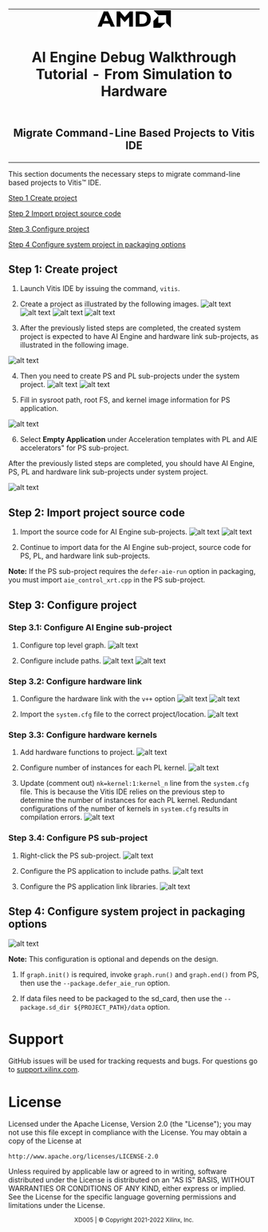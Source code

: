 ﻿<table class="sphinxhide" width="100%">
 <tr>
   <td align="center"><img src="https://raw.githubusercontent.com/Xilinx/Image-Collateral/main/xilinx-logo.png" width="30%"/><h1>AI Engine Debug Walkthrough Tutorial - From Simulation to Hardware</h1>
   </td>
 </tr>
 <tr>
 <td align="center"><h2>Migrate Command-Line Based Projects to Vitis IDE</h1>
 </td>
 </tr>
</table>

This section documents the necessary steps to migrate command-line based projects to Vitis™ IDE.

[Step 1 Create project](#Step-1-Create-project)

[Step 2 Import project source code](#Step-2-Import-project-source-code)

[Step 3 Configure project](#Step-3-Configure-project)

[Step 4 Configure system project in packaging options](#Step-4-Configure-system-project-in-packaging-options)

## Step 1: Create project
1. Launch Vitis IDE by issuing the command, `vitis`.
2. Create a project as illustrated by the following images.
![alt text](images/po_new.png)
![alt text](images/po_platform.png)
![alt text](images/po_name.png)
![alt text](images/po_template.png)

3. After the previously listed steps are completed, the created system project is expected to have AI Engine and hardware link sub-projects, as illustrated in the following image.

![alt text](images/po_system.png)

4. Then you need to create PS and PL sub-projects under the system project.
![alt text](images/po_system_np.png)
![alt text](images/po_system_ps.png)

5. Fill in sysroot path, root FS, and kernel image information for PS application.

![alt text](images/po_system_ps_sysroot.png)

6. Select **Empty Application** under Acceleration templates with PL and AIE accelerators" for PS sub-project.

After the previously listed steps are completed, you should have AI Engine, PS, PL and hardware link sub-projects under system project.

![alt text](images/po_expect_project.png)


## Step 2: Import project source code
1. Import the source code for AI Engine sub-projects.
![alt text](images/po_import.png)
![alt text](images/po_import1.png)

2. Continue to import data for the AI Engine sub-project, source code for PS, PL, and hardware link sub-projects.

**Note:** If the PS sub-project requires the `defer-aie-run` option in packaging, you must import `aie_control_xrt.cpp` in the PS sub-project.

## Step 3: Configure project

### Step 3.1: Configure AI Engine sub-project
1. Configure top level graph.
![alt text](images/po_graph.png)

2. Configure include paths.
![alt text](images/po_aie_c_config.png)
![alt text](images/po_aie_c_config1.png)

### Step 3.2: Configure hardware link
1. Configure the hardware link with the `v++` option
![alt text](images/po_hw_config.png)
![alt text](images/po_hw_config1.png)

2. Import the `system.cfg` file to the correct project/location.
![alt text](images/po_hw_config2.png)

### Step 3.3: Configure hardware kernels
1. Add hardware functions to project.
![alt text](images/po_hw_config3.png)

2. Configure number of instances for each PL kernel.
![alt text](images/po_hw_config4.png)

3. Update (comment out) `nk=kernel:1:kernel_n` line from the `system.cfg` file. This is because the Vitis IDE relies on the previous step to determine the number of instances for each PL kernel. Redundant configurations of the number of kernels in `system.cfg` results in compilation errors.
![alt text](images/po_hw_config5.png)

### Step 3.4: Configure PS sub-project
1. Right-click the PS sub-project.
![alt text](images/po_ps_c_config.png)

2. Configure the PS application to include paths.
![alt text](images/po_ps_c_config2.png)

3. Configure the PS application link libraries.
![alt text](images/po_ps_c_config3.png)

## Step 4: Configure system project in packaging options

![alt text](images/po_system_config.png)

**Note:** This configuration is optional and depends on the design.

1. If `graph.init()` is required, invoke `graph.run()` and `graph.end()` from PS, then use the `--package.defer_aie_run` option. 

2. If data files need to be packaged to the sd_card, then use the `--package.sd_dir ${PROJECT_PATH}/data` option.

# Support

GitHub issues will be used for tracking requests and bugs. For questions go to [support.xilinx.com](https://support.xilinx.com/).

# License

Licensed under the Apache License, Version 2.0 (the "License");
you may not use this file except in compliance with the License.
You may obtain a copy of the License at

    http://www.apache.org/licenses/LICENSE-2.0


Unless required by applicable law or agreed to in writing, software
distributed under the License is distributed on an "AS IS" BASIS,
WITHOUT WARRANTIES OR CONDITIONS OF ANY KIND, either express or implied.
See the License for the specific language governing permissions and
limitations under the License.

<p align="center"><sup>XD005 | &copy; Copyright 2021-2022 Xilinx, Inc.</sup></p>

